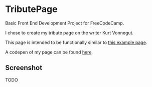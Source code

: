# TributePage
Basic Front End Development Project for FreeCodeCamp. 

I chose to create my tribute page on the writer Kurt Vonnegut. 

This page is intended to be functionally similar to [this example page](https://codepen.io/FreeCodeCamp/full/NNvBQW/). 

A codepen of my page can be found [here](https://codepen.io/vanillaSlice/pen/zwdyLb).

## Screenshot
TODO
